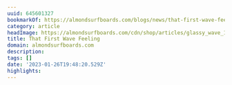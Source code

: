 ```yaml
---
uuid: 645601327
bookmarkOf: https://almondsurfboards.com/blogs/news/that-first-wave-feeling?_kx=WJeE3QQCOcj1C5-kKTUTnVQwLixGXGjdFW4dPGeJnNo%3D.Hb5zTY
category: article
headImage: https://almondsurfboards.com/cdn/shop/articles/glassy_wave_1200x.jpg?v=1644437112
title: That First Wave Feeling
domain: almondsurfboards.com
description: 
tags: []
date: '2023-01-26T19:48:20.529Z'
highlights: 
---
```




